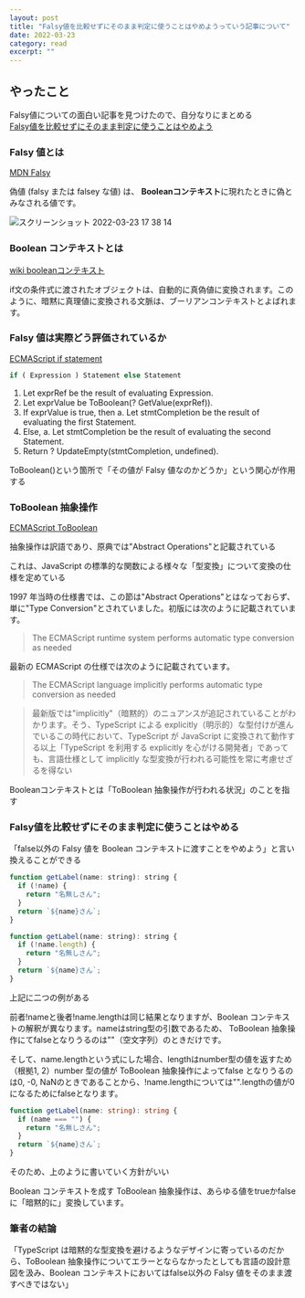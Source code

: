 ```yaml
---
layout: post
title: "Falsy値を比較せずにそのまま判定に使うことはやめようっていう記事について" 
date: 2022-03-23 
category: read 
excerpt: ""
---
```


## やったこと
Falsy値についての面白い記事を見つけたので、自分なりにまとめる  
[Falsy値を比較せずにそのまま判定に使うことはやめよう](https://zenn.dev/okunokentaro/articles/01fynkwmrkrbyzxgexvhv0hnez)  



### Falsy 値とは
[MDN Falsy](https://developer.mozilla.org/ja/docs/Glossary/Falsy)  

偽値 (falsy または falsey な値) は、 **Booleanコンテキスト**に現れたときに偽とみなされる値です。

![スクリーンショット 2022-03-23 17 38 14](https://user-images.githubusercontent.com/78260526/159657648-6ff9214a-34d0-46ad-b9e9-a48bd13e6cba.png)  

### Boolean コンテキストとは
[wiki booleanコンテキスト](https://ja.wikibooks.org/wiki/JavaScript/Boolean#%E3%83%96%E3%83%BC%E3%83%AA%E3%82%A2%E3%83%B3%E3%82%B3%E3%83%B3%E3%83%86%E3%82%AD%E3%82%B9%E3%83%88)  

if文の条件式に渡されたオブジェクトは、自動的に真偽値に変換されます。このように、暗黙に真理値に変換される文脈は、ブーリアンコンテキストとよばれます。

### Falsy 値は実際どう評価されているか
[ECMAScript if statement](https://tc39.es/ecma262/#sec-if-statement) 

```js
if ( Expression ) Statement else Statement
```

1. Let exprRef be the result of evaluating Expression.
2. Let exprValue be ToBoolean(? GetValue(exprRef)).
3. If exprValue is true, then
a. Let stmtCompletion be the result of evaluating the first Statement.
4. Else,
a. Let stmtCompletion be the result of evaluating the second Statement.
5. Return ? UpdateEmpty(stmtCompletion, undefined).

ToBoolean()という箇所で「その値が Falsy 値なのかどうか」という関心が作用する

### ToBoolean 抽象操作
[ECMAScript ToBoolean](https://tc39.es/ecma262/#sec-toboolean)  

抽象操作は訳語であり、原典では"Abstract Operations"と記載されている  

これは、JavaScript の標準的な関数による様々な「型変換」について変換の仕様を定めている  

1997 年当時の仕様書では、この節は"Abstract Operations"とはなっておらず、単に"Type Conversion"とされていました。初版には次のように記載されています。

> The ECMAScript runtime system performs automatic type conversion as needed

最新の ECMAScript の仕様では次のように記載されています。

> The ECMAScript language implicitly performs automatic type conversion as needed

> 最新版では"implicitly"（暗黙的）のニュアンスが追記されていることがわかります。そう、TypeScript による explicitly（明示的）な型付けが進んでいるこの時代において、TypeScript が JavaScript に変換されて動作する以上「TypeScript を利用する explicitly を心がける開発者」であっても、言語仕様として implicitly な型変換が行われる可能性を常に考慮せざるを得ない

Booleanコンテキストとは「ToBoolean 抽象操作が行われる状況」のことを指す  

### Falsy値を比較せずにそのまま判定に使うことはやめる
「false以外の Falsy 値を Boolean コンテキストに渡すことをやめよう」と言い換えることができる  

```js
function getLabel(name: string): string {
  if (!name) {
    return "名無しさん";
  }
  return `${name}さん`;
}
```

```js
function getLabel(name: string): string {
  if (!name.length) {
    return "名無しさん";
  }
  return `${name}さん`;
}
```

上記に二つの例がある  

前者!nameと後者!name.lengthは同じ結果となりますが、Boolean コンテキストの解釈が異なります。nameはstring型の引数であるため、 ToBoolean 抽象操作にてfalseとなりうるのは""（空文字列）のときだけです。  

そして、name.lengthという式にした場合、lengthはnumber型の値を返すため（根拠1, 2）number 型の値が ToBoolean 抽象操作によってfalse となりうるのは0, -0, NaNのときであることから、!name.lengthについては"".lengthの値が0になるためにfalseとなります。  

```ts
function getLabel(name: string): string {
  if (name === "") {
    return "名無しさん";
  }
  return `${name}さん`;
}
```

そのため、上のように書いていく方針がいい

Boolean コンテキストを成す ToBoolean 抽象操作は、あらゆる値をtrueかfalseに「暗黙的に」変換しています。  

### 筆者の結論
「TypeScript は暗黙的な型変換を避けるようなデザインに寄っているのだから、ToBoolean 抽象操作についてエラーとならなかったとしても言語の設計意図を汲み、Boolean コンテキストにおいてはfalse以外の Falsy 値をそのまま渡すべきではない」





